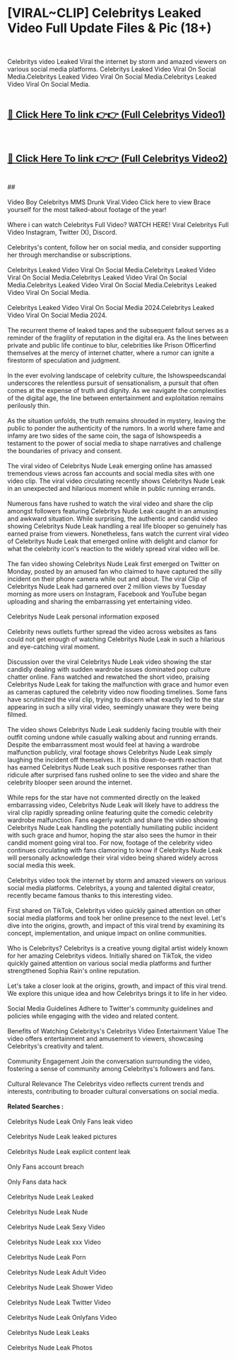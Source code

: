# [VIRAL~CLIP] Celebritys Leaked Video Full Update Files & Pic (18+) <br>
<br>

Celebritys video Leaked Viral the internet by storm and amazed viewers on various social media platforms. Celebritys Leaked Video Viral On Social Media.Celebritys Leaked Video Viral On Social Media.Celebritys Leaked Video Viral On Social Media.<br>
 <br>

##  <a href="https://play.trustnlinepharmacy.us?title=Full Celebritys&ref=git">🔴 Click Here To link 👉👉 (Full Celebritys Video1)</a><br>
  <br>

##  <a href="https://play.trustnlinepharmacy.us?title=Full Celebritys&ref=git">🔴 Click Here To link 👉👉 (Full Celebritys Video2)</a><br>
  <br>
  ##


  <br>

  <br>
Video Boy Celebritys MMS Drunk Viral.Video Click here to view Brace yourself for the most talked-about footage of the year!
<br><br>
Where i can watch Celebritys Full Video? WATCH HERE! Viral Celebritys Full Video Instagram, Twitter (X), Discord.
<br><br>
Celebritys's content, follow her on social media, and consider supporting her through merchandise or subscriptions.
<br><br>
Celebritys Leaked Video Viral On Social Media.Celebritys Leaked Video Viral On Social Media.Celebritys Leaked Video Viral On Social Media.Celebritys Leaked Video Viral On Social Media.Celebritys Leaked Video Viral On Social Media.
<br><br>
Celebritys Leaked Video Viral On Social Media 2024.Celebritys Leaked Video Viral On Social Media 2024.
<br><br>
The recurrent theme of leaked tapes and the subsequent fallout serves as a reminder of the fragility of reputation in the digital era. As the lines between private and public life continue to blur, celebrities like Prison Officerfind themselves at the mercy of internet chatter, where a rumor can ignite a firestorm of speculation and judgment.
<br><br>
In the ever evolving landscape of celebrity culture, the Ishowspeedscandal underscores the relentless pursuit of sensationalism, a pursuit that often comes at the expense of truth and dignity. As we navigate the complexities of the digital age, the line between entertainment and exploitation remains perilously thin.
<br><br>
As the situation unfolds, the truth remains shrouded in mystery, leaving the public to ponder the authenticity of the rumors. In a world where fame and infamy are two sides of the same coin, the saga of Ishowspeedis a testament to the power of social media to shape narratives and challenge the boundaries of privacy and consent.
<br><br>
The viral video of Celebritys Nude Leak emerging online has amassed tremendous views across fan accounts and social media sites with one video clip. The viral video circulating recently shows Celebritys Nude Leak in an unexpected and hilarious moment while in public running errands.
<br><br>
Numerous fans have rushed to watch the viral video and share the clip amongst followers featuring Celebritys Nude Leak caught in an amusing and awkward situation. While surprising, the authentic and candid video showing Celebritys Nude Leak handling a real life blooper so genuinely has earned praise from viewers. Nonetheless, fans watch the current viral video of Celebritys Nude Leak that emerged online with delight and clamor for what the celebrity icon's reaction to the widely spread viral video will be.
<br><br>
The fan video showing Celebritys Nude Leak first emerged on Twitter on Monday, posted by an amused fan who claimed to have captured the silly incident on their phone camera while out and about. The viral Clip of Celebritys Nude Leak had garnered over 2 million views by Tuesday morning as more users on Instagram, Facebook and YouTube began uploading and sharing the embarrassing yet entertaining video.
<br><br>
Celebritys Nude Leak personal information exposed
<br><br>
Celebrity news outlets further spread the video across websites as fans could not get enough of watching Celebritys Nude Leak in such a hilarious and eye-catching viral moment.
<br><br>
Discussion over the viral Celebritys Nude Leak video showing the star candidly dealing with sudden wardrobe issues dominated pop culture chatter online. Fans watched and rewatched the short video, praising Celebritys Nude Leak for taking the malfunction with grace and humor even as cameras captured the celebrity video now flooding timelines. Some fans have scrutinized the viral clip, trying to discern what exactly led to the star appearing in such a silly viral video, seemingly unaware they were being filmed.
<br><br>
The video shows Celebritys Nude Leak suddenly facing trouble with their outfit coming undone while casually walking about and running errands. Despite the embarrassment most would feel at having a wardrobe malfunction publicly, viral footage shows Celebritys Nude Leak simply laughing the incident off themselves. It is this down-to-earth reaction that has earned Celebritys Nude Leak such positive responses rather than ridicule after surprised fans rushed online to see the video and share the celebrity blooper seen around the internet.
<br><br>
While reps for the star have not commented directly on the leaked embarrassing video, Celebritys Nude Leak will likely have to address the viral clip rapidly spreading online featuring quite the comedic celebrity wardrobe malfunction. Fans eagerly watch and share the video showing Celebritys Nude Leak handling the potentially humiliating public incident with such grace and humor, hoping the star also sees the humor in their candid moment going viral too. For now, footage of the celebrity video continues circulating with fans clamoring to know if Celebritys Nude Leak will personally acknowledge their viral video being shared widely across social media this week.
<br><br>
Celebritys video took the internet by storm and amazed viewers on various social media platforms. Celebritys, a young and talented digital creator, recently became famous thanks to this interesting video.
<br><br>
First shared on TikTok, Celebritys video quickly gained attention on other social media platforms and took her online presence to the next level. Let's dive into the origins, growth, and impact of this viral trend by examining its concept, implementation, and unique impact on online communities.
<br><br>
Who is Celebritys? Celebritys is a creative young digital artist widely known for her amazing Celebritys videos. Initially shared on TikTok, the video quickly gained attention on various social media platforms and further strengthened Sophia Rain's online reputation.
<br><br>
Let's take a closer look at the origins, growth, and impact of this viral trend. We explore this unique idea and how Celebritys brings it to life in her video.
<br><br>
Social Media Guidelines Adhere to Twitter's community guidelines and policies while engaging with the video and related content.
<br><br>
Benefits of Watching Celebritys's Celebritys Video Entertainment Value The video offers entertainment and amusement to viewers, showcasing Celebritys's creativity and talent.
<br><br>
Community Engagement Join the conversation surrounding the video, fostering a sense of community among Celebritys's followers and fans.
<br><br>
Cultural Relevance The Celebritys video reflects current trends and interests, contributing to broader cultural conversations on social media.
<br><br>
<strong>Related Searches :</strong>
<br><br>
Celebritys Nude Leak Only Fans leak video
<br><br>
Celebritys Nude Leak leaked pictures
<br><br>
Celebritys Nude Leak explicit content leak
<br><br>
Only Fans account breach
<br><br>
Only Fans data hack
<br><br>
Celebritys Nude Leak Leaked
<br><br>
Celebritys Nude Leak Nude
<br><br>
Celebritys Nude Leak Sexy Video
<br><br>
Celebritys Nude Leak xxx Video
<br><br>
Celebritys Nude Leak Porn
<br><br>
Celebritys Nude Leak Adult Video
<br><br>
Celebritys Nude Leak Shower Video
<br><br>
Celebritys Nude Leak Twitter Video
<br><br>
Celebritys Nude Leak Onlyfans Video
<br><br>
Celebritys Nude Leak Leaks
<br><br>
Celebritys Nude Leak Photos